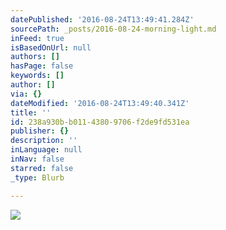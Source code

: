 ```yaml
---
datePublished: '2016-08-24T13:49:41.284Z'
sourcePath: _posts/2016-08-24-morning-light.md
inFeed: true
isBasedOnUrl: null
authors: []
hasPage: false
keywords: []
author: []
via: {}
dateModified: '2016-08-24T13:49:40.341Z'
title: ''
id: 238a930b-b011-4380-9706-f2de9fd531ea
publisher: {}
description: ''
inLanguage: null
inNav: false
starred: false
_type: Blurb

---
```

![](https://the-grid-user-content.s3-us-west-2.amazonaws.com/71e9a4ea-38bd-4541-8e01-4037d9fd63e4.jpg)